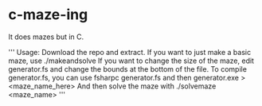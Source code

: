 # c-maze-ing
It does mazes but in C. 

'''
Usage:
Download the repo and extract. If you want to just make a basic maze, use
./makeandsolve
If you want to change the size of the maze, edit generator.fs and change the bounds at the bottom of the file.
To compile generator.fs, you can use 
fsharpc generator.fs
and then 
generator.exe > <maze_name_here>
And then solve the maze with 
./solvemaze <maze_name>
'''
